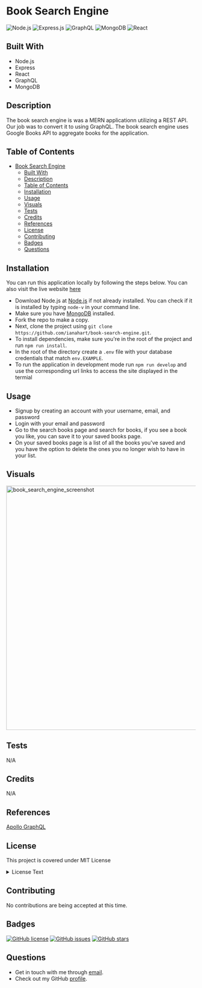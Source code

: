# Book Search Engine

![Node.js](https://camo.githubusercontent.com/85cba226a1290d078f1a437aa87cb872a5bdb30037fa96b8afcddf163cd5b328/68747470733a2f2f696d672e736869656c64732e696f2f7374617469632f76313f7374796c653d666f722d7468652d6261646765266d6573736167653d4e6f64652e6a7326636f6c6f723d333339393333266c6f676f3d4e6f64652e6a73266c6f676f436f6c6f723d464646464646266c6162656c3d)
![Express.js](https://camo.githubusercontent.com/dd688eaaa262ca0022a159962f55bfd35cababef5df983fb2b3c136e62256b5e/68747470733a2f2f696d672e736869656c64732e696f2f7374617469632f76313f7374796c653d666f722d7468652d6261646765266d6573736167653d4578707265737326636f6c6f723d303030303030266c6f676f3d45787072657373266c6f676f436f6c6f723d464646464646266c6162656c3d)
![GraphQL](https://camo.githubusercontent.com/34fc12e50922c0bad15f0cb4012825e7c110336031781f657ef2e893d6901bb2/68747470733a2f2f696d672e736869656c64732e696f2f7374617469632f76313f7374796c653d666f722d7468652d6261646765266d6573736167653d4772617068514c26636f6c6f723d453130303938266c6f676f3d4772617068514c266c6f676f436f6c6f723d464646464646266c6162656c3d)
![MongoDB](https://camo.githubusercontent.com/57336fa2867efa094d65d48d3122413cf1aca60e77c77ebad92705a98d29f249/68747470733a2f2f696d672e736869656c64732e696f2f7374617469632f76313f7374796c653d666f722d7468652d6261646765266d6573736167653d4d6f6e676f444226636f6c6f723d343741323438266c6f676f3d4d6f6e676f4442266c6f676f436f6c6f723d464646464646266c6162656c3d)
![React](https://camo.githubusercontent.com/e95e1cbdf8a6d197063c7e8765a79deb9b853081012d6e892adb6ac2c364397c/68747470733a2f2f696d672e736869656c64732e696f2f7374617469632f76313f7374796c653d666f722d7468652d6261646765266d6573736167653d526561637426636f6c6f723d323232323232266c6f676f3d5265616374266c6f676f436f6c6f723d363144414642266c6162656c3d)

## Built With

- Node.js
- Express
- React
- GraphQL
- MongoDB

## Description

The book search engine is was a MERN applicationn utilizing a REST API. Our job was to convert it to using GraphQL. The book search engine uses Google Books API to aggregate books for the application.

## Table of Contents

- [Book Search Engine](#book-search-engine)
  - [Built With](#built-with)
  - [Description](#description)
  - [Table of Contents](#table-of-contents)
  - [Installation](#installation)
  - [Usage](#usage)
  - [Visuals](#visuals)
  - [Tests](#tests)
  - [Credits](#credits)
  - [References](#references)
  - [License](#license)
  - [Contributing](#contributing)
  - [Badges](#badges)
  - [Questions](#questions)

## Installation

You can run this application locally by following the steps below. You can also visit the live website [here](https://book-search-engine-ftr1.onrender.com)

- Download Node.js at [Node.js](https://nodejs.org/en) if not already installed. You can check if it is installed by typing `node-v` in your command line.
- Make sure you have [MongoDB](https://www.mongodb.com/try/download/community) installed.
- Fork the repo to make a copy.
- Next, clone the project using `git clone https://github.com/ianahart/book-search-engine.git`.
- To install dependencies, make sure you're in the root of the project and run `npm run install`.
- In the root of the directory create a `.env` file with your database credentials that match `env.EXAMPLE`.
- To run the application in development mode run `npm run develop` and use the corresponding url links to access the site displayed in the termial

## Usage

- Signup by creating an account with your username, email, and password
- Login with your email and password
- Go to the search books page and search for books, if you see a book you like, you can save it to your saved books page.
- On your saved books page is a list of all the books you've saved and you have the option to delete the ones you no longer wish to have in your list.

## Visuals

<img width="650" alt="book_search_engine_screenshot" src="https://github.com/ianahart/book-search-engine/assets/29121238/a17f5666-eedb-4c75-bfe0-e4ea8523c042">

## Tests

N/A

## Credits

N/A

## References

[Apollo GraphQL](https://www.apollographql.com/docs/)

## License

This project is covered under MIT License

<details>
  <summary>
    License Text
  </summary>

```

Copyright (c) 2024  Ian Hart

Permission is hereby granted, free of charge, to any person obtaining a copy
of this software and associated documentation files (the "Software"), to deal
in the Software without restriction, including without limitation the rights
to use, copy, modify, merge, publish, distribute, sublicense, and/or sell
copies of the Software, and to permit persons to whom the Software is
furnished to do so, subject to the following conditions:

The above copyright notice and this permission notice shall be included in all
copies or substantial portions of the Software.

THE SOFTWARE IS PROVIDED "AS IS", WITHOUT WARRANTY OF ANY KIND, EXPRESS OR
IMPLIED, INCLUDING BUT NOT LIMITED TO THE WARRANTIES OF MERCHANTABILITY,
FITNESS FOR A PARTICULAR PURPOSE AND NONINFRINGEMENT. IN NO EVENT SHALL THE
AUTHORS OR COPYRIGHT HOLDERS BE LIABLE FOR ANY CLAIM, DAMAGES OR OTHER
LIABILITY, WHETHER IN AN ACTION OF CONTRACT, TORT OR OTHERWISE, ARISING FROM,
OUT OF OR IN CONNECTION WITH THE SOFTWARE OR THE USE OR OTHER DEALINGS IN THE
SOFTWARE.

```

</details>

## Contributing

No contributions are being accepted at this time.

## Badges

[![GitHub license](https://img.shields.io/github/license/ianahart/book-search-engine)](https://github.com/ianahart/book-search-engine/blob/main/LICENSE)
[![GitHub issues](https://img.shields.io/github/issues/ianahart/book-search-engine)](https://github.com/ianahart/book-search-engine/issues)
[![GitHub stars](https://img.shields.io/github/stars/ianahart/book-search-engine)](https://github.com/ianahart/book-search-engine/stargazers)

## Questions

- Get in touch with me through [email](mailto:ianalexhart@gmail.com).
- Check out my GitHub [profile](https://github.com/ianahart).
